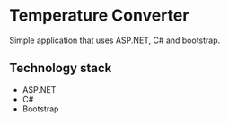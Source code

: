 # Temperature Converter

Simple application that uses ASP.NET, C# and bootstrap. 

## Technology stack
* ASP.NET
* C#
* Bootstrap
